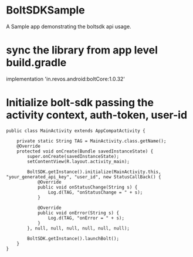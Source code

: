 # BoltSDKSample
A Sample app demonstrating the boltsdk api usage.

# sync the library from app level build.gradle
implementation 'in.revos.android:boltCore:1.0.32'

# Initialize bolt-sdk passing the activity context, auth-token, user-id
```
public class MainActivity extends AppCompatActivity {

    private static String TAG = MainActivity.class.getName();
    @Override
    protected void onCreate(Bundle savedInstanceState) {
        super.onCreate(savedInstanceState);
        setContentView(R.layout.activity_main);

        BoltSDK.getInstance().initialize(MainActivity.this, "your_generated_api_key", "user_id", new StatusCallBack() {
            @Override
            public void onStatusChange(String s) {
                Log.d(TAG, "onStatusChange = " + s);
            }

            @Override
            public void onError(String s) {
                Log.d(TAG, "onError = " + s);
            }
        }, null, null, null, null, null, null);

        BoltSDK.getInstance().launchBolt();
    }
}
```
